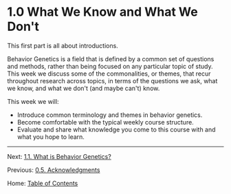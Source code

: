 # 1.0 What We Know and What We Don't

This first part is all about introductions.

Behavior Genetics is a field that is defined by a common set of questions and methods, rather than being focused on any particular topic of study. This week we discuss some of the commonalities, or themes, that recur throughout research across topics, in terms of the questions we ask, what we know, and what we don't (and maybe can't) know.

This week we will:

- Introduce common terminology and themes in behavior genetics.
- Become comfortable with the typical weekly course structure.
- Evaluate and share what knowledge you come to this course with and what you hope to learn.

-------

Next: [1.1. What is Behavior Genetics?](1.1_what_is_behavior_genetics.md)

Previous: [0.5. Acknowledgments](../ch00/0.5_acknowledgments.md)

Home: [Table of Contents](../README.md)
